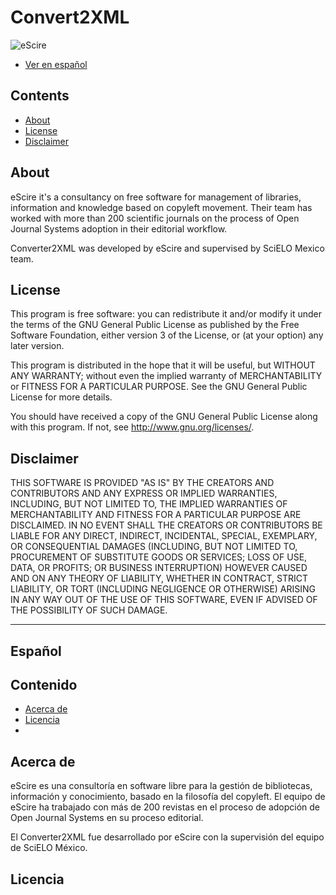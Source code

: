 # Convert2XML
![eScire](http://escire.mx/logo/eScire.jpg)

- [Ver en español](#español)

## Contents

- [About](#about)
- [License](#license)
- [Disclaimer](#disclaimer)


## About

eScire it's a consultancy on free software for management of libraries, information and knowledge based on copyleft movement. 
Their team has worked with more than 200 scientific journals on the process of Open Journal Systems adoption in their editorial workflow.

Converter2XML was developed by eScire and supervised by SciELO Mexico team. 

## License

This program is free software: you can redistribute it and/or modify it under the terms of the GNU General Public License as published by the Free Software Foundation, either version 3 of the License, or (at your option) any later version.

This program is distributed in the hope that it will be useful, but WITHOUT ANY WARRANTY; without even the implied warranty of MERCHANTABILITY or FITNESS FOR A PARTICULAR PURPOSE.  See the GNU General Public License for more details.

You should have received a copy of the GNU General Public License along with this program.  If not, see <http://www.gnu.org/licenses/>.

## Disclaimer

THIS SOFTWARE IS PROVIDED "AS IS" BY THE CREATORS AND CONTRIBUTORS AND ANY EXPRESS OR IMPLIED WARRANTIES, INCLUDING, BUT NOT LIMITED TO, THE IMPLIED WARRANTIES OF MERCHANTABILITY AND FITNESS FOR A PARTICULAR PURPOSE ARE DISCLAIMED. IN NO EVENT SHALL THE CREATORS OR CONTRIBUTORS BE LIABLE FOR ANY DIRECT, INDIRECT, INCIDENTAL, SPECIAL, EXEMPLARY, OR CONSEQUENTIAL DAMAGES (INCLUDING, BUT NOT LIMITED TO, PROCUREMENT OF SUBSTITUTE GOODS OR SERVICES; LOSS OF USE, DATA, OR PROFITS; OR BUSINESS INTERRUPTION) HOWEVER CAUSED AND ON ANY THEORY OF LIABILITY, WHETHER IN CONTRACT, STRICT LIABILITY, OR TORT (INCLUDING NEGLIGENCE OR OTHERWISE) ARISING IN ANY WAY OUT OF THE USE OF THIS SOFTWARE, EVEN IF ADVISED OF THE POSSIBILITY OF SUCH DAMAGE.

<hr />

## Español

## Contenido

- [Acerca de](#acerca-de)
- [Licencia](#licencia)
- 

## Acerca de

eScire es una consultoría en software libre para la gestión de bibliotecas, información y conocimiento, basado en la filosofía del copyleft.
El equipo de eScire ha trabajado con más de 200 revistas en el proceso de adopción de Open Journal Systems en su proceso editorial. 

El Converter2XML fue desarrollado por eScire con la supervisión del equipo de SciELO México.

## Licencia
